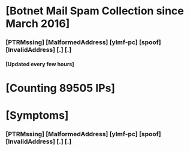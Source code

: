 # [Botnet Mail Spam Collection since March 2016]
### [PTRMssing] [MalformedAddress] [ylmf-pc] [spoof] [InvalidAddress] [.] [.]
#### [Updated every few hours]

# [Counting 89505 IPs]

# [Symptoms] 
###   [PTRMssing] [MalformedAddress] [ylmf-pc] [spoof] [InvalidAddress] [.] [.]
